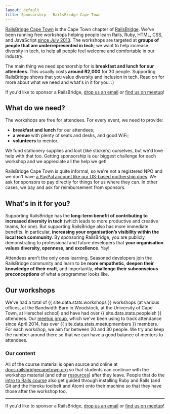 ```yaml
---
layout: default
title: Sponsorship - RailsBridge Cape Town
---
```


[RailsBridge Cape Town](http://railsbridgecapetown.org/) is the Cape Town chapter of [RailsBridge](http://railsbridge.org/). We've been running free workshops helping people learn Rails, Ruby, HTML, CSS, and JavaScript [since July 2013](https://railsbridgecapetown.org/#past-events). The workshops are targeted at **groups of people that are underrepresented in tech**; we want to help increase diversity in tech, to help all people feel welcome and comfortable in our industry.

The main thing we need sponsorship for is **breakfast and lunch for our attendees**. This usually costs **around R2,000** for 30 people. Supporting RailsBridge shows that you value diversity and inclusion in tech. Read on for more about what we need and what's in it for you. :)

If you'd like to sponsor a RailsBridge, [drop us an email](mailto:hello@railsbridgecapetown.org?subject=Sponsorship) or [find us on meetup](https://www.meetup.com/RailsBridge-Cape-Town/members/?op=leaders)!

## What do we need?

The workshops are free for attendees. For every event, we need to provide:

- **breakfast and lunch** for our attendees;
- **a venue** with plenty of seats and desks, and good WiFi;
- **volunteers** to mentor.

We fund stationery supplies and loot (like stickers) ourselves, but we'd love help with that too. Getting sponsorship is our biggest challenge for each workshop and we appreciate all the help we get!

RailsBridge Cape Town is quite informal, so we're not a registered NPO and we don't have [a PayPal account like our US-based mothership does](http://railsbridge.org/help/donate). We ask for sponsors to pay directly for things for us where they can. In other cases, we pay and ask for reimbursement from sponsors.

## What's in it for you?

Supporting RailsBridge has the **long-term benefit of contributing to increased diversity in tech** (which leads to more productive and creative teams, for one). But supporting RailsBridge also has more immediate benefits. In particular, **increasing your organisation’s visibility within the local tech community**. By sponsoring RailsBridge, you are publicly demonstrating to professional and future developers that **your organisation values diversity, openness, and excellence**. Yay!

Attendees aren't the only ones learning. Seasoned developers join the RailsBridge community and learn to be **more empathetic**, **deepen their knowledge of their craft**, and importantly, **challenge their subconscious preconceptions** of what a programmer looks like.

## Our workshops

We've had a total of {{ site.data.stats.workshops }} workshops (at various offices, at the Bandwidth Barn in Woodstock, at the University of Cape Town, at Herschel school) and have had over {{ site.data.stats.peopleish }} attendees. Our [meetup group](http://www.meetup.com/RailsBridge-Cape-Town/members/), which we've been using to track attendance since April 2014, has over {{ site.data.stats.meetupmembers }} members. For each workshop, we aim for between 20 and 30 people. We try and keep the number around there so that we can have a good balance of mentors to attendees.

### Our content

All of the course material is open source and online at [docs.railsbridgecapetown.org](https://docs.railsbridgecapetown.org/docs/) so that students can continue with the workshop material (and other [resources](https://railsbridgecapetown.org/resources.html)) after they leave. People that do the [Intro to Rails course](https://docs.railsbridgecapetown.org/intro-to-rails/) also get guided through installing Ruby and Rails (and Git and the Heroku toolbelt and Atom) onto their machine so that they have those after the workshop too.

---

If you'd like to sponsor a RailsBridge, [drop us an email](mailto:hello@railsbridgecapetown.org?subject=Sponsorship) or [find us on meetup](https://www.meetup.com/RailsBridge-Cape-Town/members/?op=leaders)!

